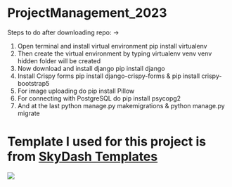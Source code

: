 # ProjectManagement_2023

Steps to do after downloading repo: ->

  1. Open terminal and install virtual environment pip install virtualenv
  2. Then create the virtual environment by typing virtualenv venv venv hidden folder will be created
  3. Now download and install django pip install django
  4. Install Crispy forms pip install django-crispy-forms & pip install crispy-bootstrap5
  5. For image uploading do pip install Pillow
  6. For connecting with PostgreSQL do pip install psycopg2
  7. And at the last python manage.py makemigrations & python manage.py migrate
  
 # Template I used for this project is from [SkyDash Templates](https://www.bootstrapdash.com/product/skydash-free)

![](https://user-images.githubusercontent.com/90546286/226692799-eccbf76e-8570-4c14-aff7-93370d3fb708.png)<br/>
